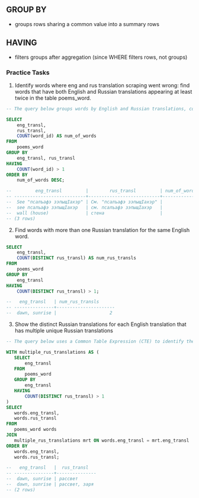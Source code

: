 ## GROUP BY
- groups rows sharing a common value into a summary rows

## HAVING
- filters groups after aggregation (since WHERE filters rows, not groups)

### Practice Tasks

1. Identify words where eng and rus translation scraping went wrong:
    find words that have both English and Russian translations appearing at least twice in the table poems_word.

```sql
-- The query below groups words by English and Russian translations, counts the occurrences of each translation pair, and filters for pairs that appear at least twice.

SELECT
    eng_transl, 
    rus_transl, 
    COUNT(word_id) AS num_of_words
FROM 
    poems_word
GROUP BY 
    eng_transl, rus_transl
HAVING 
    COUNT(word_id) > 1
ORDER BY 
    num_of_words DESC;

--         eng_transl         |        rus_transl         | num_of_words 
-- ---------------------------+---------------------------+--------------
--  See "псалъафэ зэпыщӀахэр" | См. "псалъафэ зэпыщӀахэр" |            5
--  see псалъафэ зэпыщӀахэр   | см. псалъафэ зэпыщӀахэр   |            3
--  wall (house)              | стена                     |            2
-- (3 rows)
```

2. Find words with more than one Russian translation for the same English word.

```sql
SELECT 
    eng_transl, 
    COUNT(DISTINCT rus_transl) AS num_rus_transls
FROM 
    poems_word
GROUP BY 
    eng_transl
HAVING 
    COUNT(DISTINCT rus_transl) > 1;

--   eng_transl   | num_rus_transls 
-- ---------------+----------------------
--  dawn, sunrise |                    2
```

3. Show the distinct Russian translations for each English translation that has multiple unique Russian translations

 ```sql
 -- The query below uses a Common Table Expression (CTE) to identify the qualifying English translations first, and then joins it back to the original table to retrieve the individual Russian translations.

WITH multiple_rus_translations AS (
    SELECT 
        eng_transl
    FROM 
        poems_word
    GROUP BY 
        eng_transl
    HAVING 
        COUNT(DISTINCT rus_transl) > 1
)
SELECT 
    words.eng_transl,
    words.rus_transl
FROM 
    poems_word words
JOIN 
    multiple_rus_translations mrt ON words.eng_transl = mrt.eng_transl
ORDER BY 
    words.eng_transl, 
    words.rus_transl;

--   eng_transl   |  rus_transl   
-- ---------------+---------------
--  dawn, sunrise | рассвет
--  dawn, sunrise | рассвет, заря
-- (2 rows) 
```